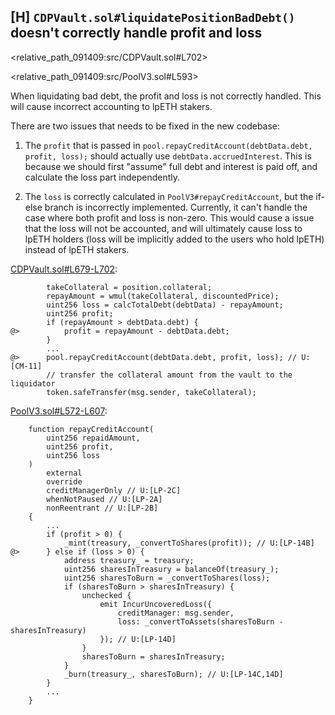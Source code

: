 ## [H] `CDPVault.sol#liquidatePositionBadDebt()` doesn't correctly handle profit and loss

<relative_path_091409:src/CDPVault.sol#L702>

<relative_path_091409:src/PoolV3.sol#L593>

When liquidating bad debt, the profit and loss is not correctly handled. This will cause incorrect accounting to lpETH stakers.

There are two issues that needs to be fixed in the new codebase:

1. The `profit` that is passed in `pool.repayCreditAccount(debtData.debt, profit, loss);` should actually use `debtData.accruedInterest`. This is because we should first "assume" full debt and interest is paid off, and calculate the loss part independently.

2. The `loss` is correctly calculated in `PoolV3#repayCreditAccount`, but the if-else branch is incorrectly implemented. Currently, it can't handle the case where both profit and loss is non-zero. This would cause a issue that the loss will not be accounted, and will ultimately cause loss to lpETH holders (loss will be implicitly added to the users who hold lpETH) instead of lpETH stakers.

[CDPVault.sol#L679-L702](src/CDPVault.sol#L679-L704):

```solidity
        takeCollateral = position.collateral;
        repayAmount = wmul(takeCollateral, discountedPrice);
        uint256 loss = calcTotalDebt(debtData) - repayAmount;
        uint256 profit;
        if (repayAmount > debtData.debt) {
@>          profit = repayAmount - debtData.debt;
        }
        ...
@>      pool.repayCreditAccount(debtData.debt, profit, loss); // U:[CM-11]
        // transfer the collateral amount from the vault to the liquidator
        token.safeTransfer(msg.sender, takeCollateral);
```

[PoolV3.sol#L572-L607](src/PoolV3.sol#L572-L607):

```solidity
    function repayCreditAccount(
        uint256 repaidAmount,
        uint256 profit,
        uint256 loss
    )
        external
        override
        creditManagerOnly // U:[LP-2C]
        whenNotPaused // U:[LP-2A]
        nonReentrant // U:[LP-2B]
    {
        ...
        if (profit > 0) {
            _mint(treasury, _convertToShares(profit)); // U:[LP-14B]
@>      } else if (loss > 0) {
            address treasury_ = treasury;
            uint256 sharesInTreasury = balanceOf(treasury_);
            uint256 sharesToBurn = _convertToShares(loss);
            if (sharesToBurn > sharesInTreasury) {
                unchecked {
                    emit IncurUncoveredLoss({
                        creditManager: msg.sender,
                        loss: _convertToAssets(sharesToBurn - sharesInTreasury)
                    }); // U:[LP-14D]
                }
                sharesToBurn = sharesInTreasury;
            }
            _burn(treasury_, sharesToBurn); // U:[LP-14C,14D]
        }
        ...
    }
```